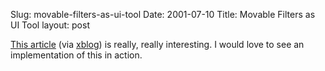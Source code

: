 Slug: movable-filters-as-ui-tool
Date: 2001-07-10
Title: Movable Filters as UI Tool
layout: post

<a href="http://www.parc.xerox.com/istl/projects/MagicLenses/94CHIFilters.html">This article</a> (via <a href="http://xplane.com/xblog/">xblog</a>) is really, really interesting. I would love to see an implementation of this in action.
